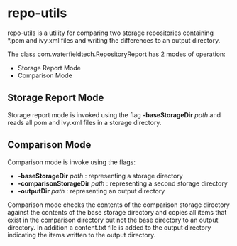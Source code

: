 repo-utils
==========

repo-utils is a utility for comparing two storage repositories containing *.pom and ivy.xml files and writing the 
differences to an output directory.

The class com.waterfieldtech.RepositoryReport has 2 modes of operation: 
 
 * Storage Report Mode
 * Comparison Mode

Storage Report Mode
-------------------

Storage report mode is invoked using the flag **-baseStorageDir** *path* and 
reads all pom and ivy.xml files in a storage directory. 

Comparison Mode
---------------

Comparison mode is invoke using the flags: 
 
 * **-baseStorageDir** *path* : representing a storage directory
 * **-comparisonStorageDir** *path* : representing a second storage directory
 * **-outputDir** *path* : representing an output directory

Comparison mode checks the contents of the comparison storage directory against the contents of the
base storage directory and copies all items that exist in the comparison directory but not the base directory
to an output directory. In addition a content.txt file is added to the output directory indicating the items 
written to the output directory.
